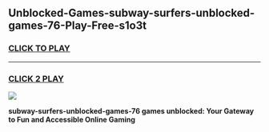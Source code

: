 
## Unblocked-Games-subway-surfers-unblocked-games-76-Play-Free-s1o3t
<h3>
<a href="https://premium76.site?title=subway-surfers-unblocked-games-76&ref=12A">CLICK TO PLAY</a></h3>
<hr>

<h3>
<a href="https://premium76.site?title=subway-surfers-unblocked-games-76&ref=12A">CLICK 2 PLAY</a>
  
</h3>

<a href="https://premium76.site?title=subway-surfers-unblocked-games-76&ref=12A"><img src="https://clearcache.store/games.png"></a>


**subway-surfers-unblocked-games-76 games unblocked: Your Gateway to Fun and Accessible Online Gaming**
